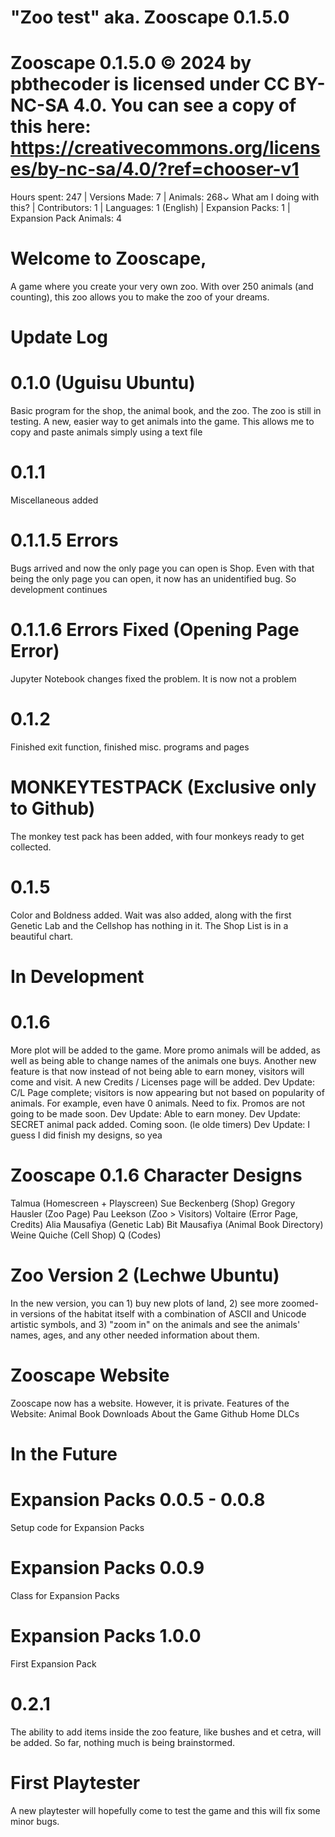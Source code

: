# "Zoo test" aka. Zooscape 0.1.5.0
# Zooscape 0.1.5.0 © 2024 by pbthecoder is licensed under CC BY-NC-SA 4.0. You can see a copy of this here: https://creativecommons.org/licenses/by-nc-sa/4.0/?ref=chooser-v1
Hours spent: 247  |   Versions Made: 7  |   Animals: 268⌄   What am I doing with this?  |   Contributors: 1  |   Languages: 1 (English)   |   Expansion Packs: 1   |   Expansion Pack Animals: 4

# Welcome to Zooscape, 
A game where you create your very own zoo. With over 250 animals (and counting), this zoo allows you to make the zoo of your dreams. 



# Update Log
  # 0.1.0 (Uguisu Ubuntu)
  Basic program for the shop, the animal book, and the zoo. The zoo is still in testing. A new, easier way to get animals into the game. This allows me to copy and paste animals simply using a text file

  # 0.1.1
  Miscellaneous added

  # 0.1.1.5 Errors
  Bugs arrived and now the only page you can open is Shop. Even with that being the only page you can open, it now has an unidentified bug. So development continues

  # 0.1.1.6 Errors Fixed (Opening Page Error)
  Jupyter Notebook changes fixed the problem. It is now not a problem

  # 0.1.2
  Finished exit function, finished misc. programs and pages

  # MONKEYTESTPACK (Exclusive only to Github)
  The monkey test pack has been added, with four monkeys ready to get collected. 

  # 0.1.5
  Color and Boldness added. Wait was also added, along with the first Genetic Lab and the Cellshop has nothing in it. The Shop List is in a beautiful chart. 

# In Development 
   # 0.1.6
   More plot will be added to the game. More promo animals will be added, as well as being able to change names of the animals one buys. Another new feature is that now instead of not being able to earn money, visitors will come and visit. A new Credits / Licenses page will be added.
   Dev Update: C/L Page complete; visitors is now appearing but not based on popularity of animals. For example, even have 0 animals. Need to fix. 
   Promos are not going to be made soon. 
   Dev Update: Able to earn money. 
   Dev Update: SECRET animal pack added. Coming soon. (le olde timers)
   Dev Update: I guess I did finish my designs, so yea
  # Zooscape 0.1.6 Character Designs
  Talmua (Homescreen + Playscreen)
  Sue Beckenberg (Shop)
  Gregory Hausler (Zoo Page)
  Pau Leekson (Zoo > Visitors)
  Voltaire (Error Page, Credits)
  Alia Mausafiya (Genetic Lab)
  Bit Mausafiya (Animal Book Directory)
  Weine Quiche (Cell Shop)
  Q (Codes)

   # Zoo Version 2 (Lechwe Ubuntu)
   In the new version, you can 1) buy new plots of land, 2) see more zoomed-in versions of the habitat itself with a combination of ASCII and Unicode artistic symbols, and 3) "zoom in" on the animals and see the animals' names, ages, and any other needed information about them. 

   # Zooscape Website
   Zooscape now has a website. However, it is private. 
   Features of the Website: 
   Animal Book
   Downloads
   About the Game
   Github
   Home
   DLCs
   
  
# In the Future
  # Expansion Packs 0.0.5 - 0.0.8
  Setup code for Expansion Packs

  # Expansion Packs 0.0.9
  Class for Expansion Packs

  # Expansion Packs 1.0.0
  First Expansion Pack

  # 0.2.1
  The ability to add items inside the zoo feature, like bushes and et cetra, will be added. So far, nothing much is being brainstormed. 

  # First Playtester
  A new playtester will hopefully come to test the game and this will fix some minor bugs. 
  
